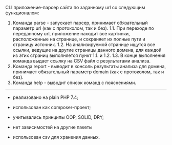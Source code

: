 CLI приложение-парсер сайта по заданному url со следующим функционалом:
1. Команда parse - запускает парсер, принимает обязательный параметр url (как с протоколом, так и без).
1.1. При переходе по переданному url, приложение находит все картинки, расположенные на странице, и сохраняет их полные пути и страницу источник.
1.2. На анализируемой странице ищутся все ссылки, ведущие на другие страницы данного домена, для каждой из этих страниц выполняется пункт 1.1. и 1.2.
1.3. В конце выполнения команда выдает ссылку на CSV файл с результатами анализа.
2. Команда report - выводит в консоль результаты анализа для домена, принимает обязательный параметр domain (как с протоколом, так и без).
3. Команда help - выводит список команд с пояснениями.
**********************************************************************************
- реализовано на plain PHP 7.4;
- использован как composer-проект;
- учитывались принципы OOP, SOLID, DRY;

- нет зависимостей на другие пакеты
- использован csv для хранения данных.
